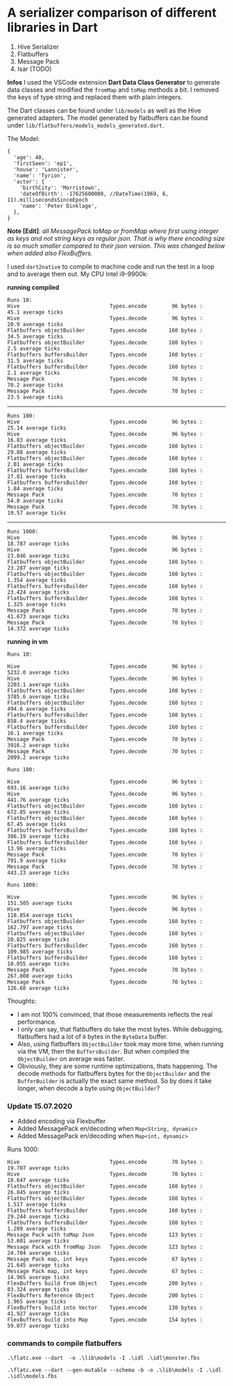 # A serializer comparison of different libraries in Dart

1. Hive Serializer
2. Flatbuffers 
3. Message Pack
4. Isar  (TODO)

**Infos**
I used the VSCode extension **Dart Data Class Generator** to generate data classes and modified the `fromMap` and `toMap` methods a bit. I removed the keys of type string and replaced them with plain integers.

The Dart classes can be found under `lib/models` as well as the Hive generated adapters. The model generated by flatbuffers can be found under `lib/flatbuffers/models_models_generated.dart`.


The Model:
```
{
  'age': 40,
  'firstSeen': 'ep1',
  'house': 'Lannister',
  'name': 'Tyrion',
  'actor': {
    'birthCity': 'Morristown',
    'dateOfBirth': -17625600000, //DateTime(1969, 6, 11).millisecondsSinceEpoch
    'name': 'Peter Dinklage',
  },
}
```

**Note [Edit]**:
*all MessagePack toMap or fromMap where first using integer as keys and not string keys as regular json. That is why there encoding size is so much smaller compared to their json version. This was changed below when added also FlexBuffers.*


I used `dart2native` to compile to machine code and run the test in a loop and to average them out. My CPU Intel i9-9900k:

**running compiled**
```
Runs 10:
Hive                             Types.encode        96 bytes :       45.1 average ticks
Hive                             Types.decode        96 bytes :       20.9 average ticks
Flatbuffers objectBuilder        Types.encode       160 bytes :       34.5 average ticks
Flatbuffers objectBuilder        Types.decode       160 bytes :        2.5 average ticks
Flatbuffers buffersBuilder       Types.encode       160 bytes :       31.5 average ticks
Flatbuffers buffersBuilder       Types.decode       160 bytes :        2.1 average ticks
Message Pack                     Types.encode        70 bytes :       70.2 average ticks
Message Pack                     Types.decode        70 bytes :       23.5 average ticks
```
----
```
Runs 100:
Hive                             Types.encode        96 bytes :      25.14 average ticks
Hive                             Types.decode        96 bytes :      16.83 average ticks
Flatbuffers objectBuilder        Types.encode       160 bytes :      29.88 average ticks
Flatbuffers objectBuilder        Types.decode       160 bytes :       2.01 average ticks
Flatbuffers buffersBuilder       Types.encode       160 bytes :      27.81 average ticks
Flatbuffers buffersBuilder       Types.decode       160 bytes :       1.84 average ticks
Message Pack                     Types.encode        70 bytes :       54.8 average ticks
Message Pack                     Types.decode        70 bytes :      19.57 average ticks
```
----
```
Runs 1000:
Hive                             Types.encode        96 bytes :     18.787 average ticks
Hive                             Types.decode        96 bytes :     23.846 average ticks
Flatbuffers objectBuilder        Types.encode       160 bytes :     23.287 average ticks
Flatbuffers objectBuilder        Types.decode       160 bytes :      1.354 average ticks
Flatbuffers buffersBuilder       Types.encode       160 bytes :     23.424 average ticks
Flatbuffers buffersBuilder       Types.decode       160 bytes :      1.325 average ticks
Message Pack                     Types.encode        70 bytes :     41.673 average ticks
Message Pack                     Types.decode        70 bytes :     14.372 average ticks
```

**running in vm**

```
Runs 10:

Hive                             Types.encode        96 bytes :     5232.0 average ticks
Hive                             Types.decode        96 bytes :     2203.1 average ticks
Flatbuffers objectBuilder        Types.encode       160 bytes :     3785.6 average ticks
Flatbuffers objectBuilder        Types.decode       160 bytes :      494.6 average ticks
Flatbuffers buffersBuilder       Types.encode       160 bytes :      858.4 average ticks
Flatbuffers buffersBuilder       Types.decode       160 bytes :       16.1 average ticks
Message Pack                     Types.encode        70 bytes :     3916.2 average ticks
Message Pack                     Types.decode        70 bytes :     2099.2 average ticks
```

```
Runs 100:

Hive                             Types.encode        96 bytes :     693.16 average ticks
Hive                             Types.decode        96 bytes :     441.76 average ticks
Flatbuffers objectBuilder        Types.encode       160 bytes :     672.85 average ticks
Flatbuffers objectBuilder        Types.decode       160 bytes :      67.45 average ticks
Flatbuffers buffersBuilder       Types.encode       160 bytes :     366.19 average ticks
Flatbuffers buffersBuilder       Types.decode       160 bytes :      13.96 average ticks
Message Pack                     Types.encode        70 bytes :      791.9 average ticks
Message Pack                     Types.decode        70 bytes :     443.23 average ticks
```

```
Runs 1000:

Hive                             Types.encode        96 bytes :    151.505 average ticks
Hive                             Types.decode        96 bytes :    118.854 average ticks
Flatbuffers objectBuilder        Types.encode       160 bytes :    162.797 average ticks
Flatbuffers objectBuilder        Types.decode       160 bytes :     20.825 average ticks
Flatbuffers buffersBuilder       Types.encode       160 bytes :    109.985 average ticks
Flatbuffers buffersBuilder       Types.decode       160 bytes :     10.055 average ticks
Message Pack                     Types.encode        70 bytes :    267.008 average ticks
Message Pack                     Types.decode        70 bytes :     126.68 average ticks
```


Thoughts:
* I am not 100% convinced, that those measurements reflects the real performance. 
* I only can say, that flatbuffers do take the most bytes. While debugging, flatbuffers had a lot of `0` bytes in the `ByteData` buffer. 
* Also, using flatbuffers `ObjectBuilder` took may more time, when running via the VM, then the `BuffersBuilder`. But when compiled the `ObjectBuilder` on average was faster.
* Obviously, they are some runtime optimizations, thats happening. The decode methods for flatbuffers bytes for the `ObjectBuilder` and the `BufferBuilder` is actually the exact same method. So by does it take longer, when decode a byte using `ObjectBuilder`?




### Update 15.07.2020
* Added encoding via Flexbuffer
* Added MessagePack en/decoding when `Map<String, dynamic>`
* Added MessagePack en/decoding when `Map<int, dynamic>`

Runs 1000:

```
Hive                             Types.encode        70 bytes :     19.707 average ticks
Hive                             Types.decode        70 bytes :     18.647 average ticks
Flatbuffers objectBuilder        Types.encode       160 bytes :     26.845 average ticks
Flatbuffers objectBuilder        Types.decode       160 bytes :      1.517 average ticks
Flatbuffers buffersBuilder       Types.encode       160 bytes :     29.244 average ticks
Flatbuffers buffersBuilder       Types.decode       160 bytes :      1.289 average ticks
Message Pack with toMap Json     Types.encode       123 bytes :     53.601 average ticks
Message Pack with fromMap Json   Types.decode       123 bytes :     24.704 average ticks
Message Pack map, int keys       Types.encode        67 bytes :     21.645 average ticks
Message Pack map, int keys       Types.decode        67 bytes :     14.965 average ticks
FlexBuffers build from Object    Types.encode       200 bytes :     83.324 average ticks
FlexBuffers Reference Object     Types.decode       200 bytes :      1.965 average ticks
FlexBuffers build into Vector    Types.encode       130 bytes :     41.927 average ticks
FlexBuffers build into Map       Types.encode       154 bytes :     59.077 average ticks
```


### commands to compile flatbuffers
`.\flatc.exe --dart  -o .\lib\models -I .\idl .\idl\monster.fbs`

`.\flatc.exe --dart --gen-mutable --schema -b -o .\lib\models -I .\idl .\idl\models.fbs`
